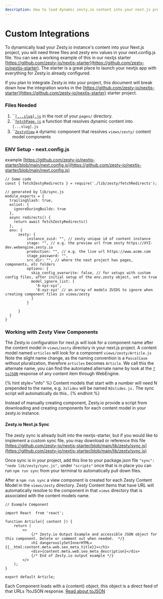 ```yaml
---
description: How to load dynamic zesty.io content into your next.js project
---
```


# Custom Integrations

To dynamically load your Zesty.io instance's content into your Next.js project, you will need three files and zesty env values in your next.config.js file. You can see a working example of this in our nextjs starter [https://github.com/zesty-io/nextjs-starter](https://github.com/zesty-io/nextjs-starter). The starter is a great place to launch your nextjs app with everything for Zesty.io already configured.

If you plan to integrate Zesty.io into your project, this document will break down how the integration works in the [https://github.com/zesty-io/nextjs-starter](https://github.com/zesty-io/nextjs-starter) starter project.

### Files Needed

1. ``[`[...slug].js`](https://github.com/zesty-io/nextjs-starter/blob/main/pages/\[...slug].js) in the root of your `pages/` directory.
2. ``[`fetchPage.js`](https://github.com/zesty-io/nextjs-starter/blob/main/lib/zesty/fetchPage.js) a function that resolves dynamic content into `[...slug].js`
3. ``[`ZestyView`](https://github.com/zesty-io/nextjs-starter/blob/main/components/zesty/ZestyView.js) a dynamic component that resolves `views/zesty/` content model components

### ENV Setup - next.config.js&#x20;

example [https://github.com/zesty-io/nextjs-starter/blob/main/next.config.js](https://github.com/zesty-io/nextjs-starter/blob/main/next.config.js)

```
// Some code
const { fetchZestyRedirects } = require('./lib/zesty/fetchRedirects');

// generated by lib/sync.js
module.exports = {
  trailingSlash: true,
  eslint: {
    ignoreDuringBuilds: true
  },
  async redirects() {
    return await fetchZestyRedirects()
  },
  env: {
      zesty: {
          instance_zuid: "", // zesty unique id of content instance
          stage: "", // e.g. the preview url from zesty https://XYZ-dev.webengine.zesty.io
          production: "", // e.g. the live url https://www.acme.com
          stage_password: "",
          src_dir: "", // where the next project has pages, components, etc folders
          options: {
            skip_config_overwrite: false, // for setups with custom config files, after initial setup of the env.zesty object, set to true
            model_ignore_list: [
              '6-xyz-xyz',
              '6-xyz-xyz' // an array of models ZUIDS to ignore when creating component files in views/zesty
            ]
          }

      }
  }
}
```

### Working with Zesty View Components

The Zesty.io configuration for next.js will look for a component name after the content model in `views/zesty` directory in your next.js project. A content model named `articles` will look for a component `views/zesty/Article.js` Note the slight name change, as the naming convention is a `PascalCase` without pluralization, therefore `articles` becomes `Article`. We call this the alternate name, you can find the automated alternate name by look at the [`?toJSON`](../../../apis/json-endpoints/headless-and-hybrid-tojson.md#content-output) response of any content item through WebEngine.

{% hint style="info" %}
Content models that start with a number will need N prepended to the name, e.g. `3slides` will be named `N3slides.js.` The sync script will automatically do this..
{% endhint %}

Instead of manually creating component, Zesty.io provide a script from downloading and creating components for each content model in your zesty.io instance.&#x20;

#### Zesty.io Next.js Sync

The zesty sync is already built into the nextjs-starter, but if you would like to implement a custom sync file, you may download or reference this file [https://github.com/zesty-io/nextjs-starter/blob/main/lib/zesty/sync.js](https://github.com/zesty-io/nextjs-starter/blob/main/lib/zesty/sync.js)

Once sync is in your project, add this line to your package.json file `"sync": "node lib/zesty/sync.js",` under `"scripts"` once that is in place you can  run `npm run sync` from your terminal to automatically pull down files.

After a `npm run sync` a view component is created for each Zesty Content Model in the `views/zesty` directory. Zesty Content Items that have URL will automatically resolve to the component in that `views` directory that is associated with the content models name.

```
// Example Component

import React  from 'react';

function Article({ content }) {
    return (
        <>
            {/* Zesty.io Output Example and accessible JSON object for this component. Delete or comment out when needed.  */}
            <h1 dangerouslySetInnerHTML={{__html:content.meta.web.seo_meta_title}}></h1>
            <div>{content.meta.web.seo_meta_description}</div>
            {/* End of Zesty.io output example */}
        </>
    );
}

export default Article;
```

Each Component loads with a {content} object, this object is a direct feed of that URLs ?toJSON response. [Read about toJSON](https://zesty.org/services/web-engine/introduction-to-parsley/parsley-index#tojson)
